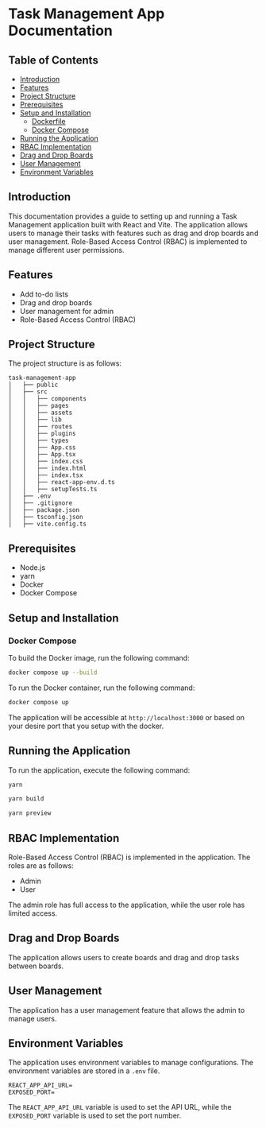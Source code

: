 # Task Management App Documentation

## Table of Contents
- [Introduction](#introduction)
- [Features](#features)
- [Project Structure](#project-structure)
- [Prerequisites](#prerequisites)
- [Setup and Installation](#setup-and-installation)
  - [Dockerfile](#dockerfile)
  - [Docker Compose](#docker-compose)
- [Running the Application](#running-the-application)
- [RBAC Implementation](#rbac-implementation)
- [Drag and Drop Boards](#drag-and-drop-boards)
- [User Management](#user-management)
- [Environment Variables](#environment-variables)

## Introduction

This documentation provides a guide to setting up and running a Task Management application built with React and Vite. The application allows users to manage their tasks with features such as drag and drop boards and user management. Role-Based Access Control (RBAC) is implemented to manage different user permissions.

## Features

- Add to-do lists
- Drag and drop boards
- User management for admin
- Role-Based Access Control (RBAC)

## Project Structure

The project structure is as follows:

```
task-management-app
│   ├── public
│   ├── src
│   │   ├── components
│   │   ├── pages
│   │   ├── assets
│   │   ├── lib
│   │   ├── routes
│   │   ├── plugins
│   │   ├── types
│   │   ├── App.css
│   │   ├── App.tsx
│   │   ├── index.css
│   │   ├── index.html
│   │   ├── index.tsx
│   │   ├── react-app-env.d.ts
│   │   ├── setupTests.ts
│   ├── .env
│   ├── .gitignore
│   ├── package.json
│   ├── tsconfig.json
│   ├── vite.config.ts
```

## Prerequisites

- Node.js
- yarn
- Docker
- Docker Compose

## Setup and Installation

### Docker Compose

To build the Docker image, run the following command:

```bash
docker compose up --build
```

To run the Docker container, run the following command:

```bash
docker compose up
```

The application will be accessible at `http://localhost:3000` or based on your desire port that you setup with the docker.

## Running the Application

To run the application, execute the following command:

```bash
yarn

yarn build

yarn preview
```

## RBAC Implementation

Role-Based Access Control (RBAC) is implemented in the application. The roles are as follows:

- Admin
- User

The admin role has full access to the application, while the user role has limited access.

## Drag and Drop Boards

The application allows users to create boards and drag and drop tasks between boards.

## User Management

The application has a user management feature that allows the admin to manage users.

## Environment Variables

The application uses environment variables to manage configurations. The environment variables are stored in a `.env` file.

```
REACT_APP_API_URL=
EXPOSED_PORT=
```

The `REACT_APP_API_URL` variable is used to set the API URL, while the `EXPOSED_PORT` variable is used to set the port number.

```
```


